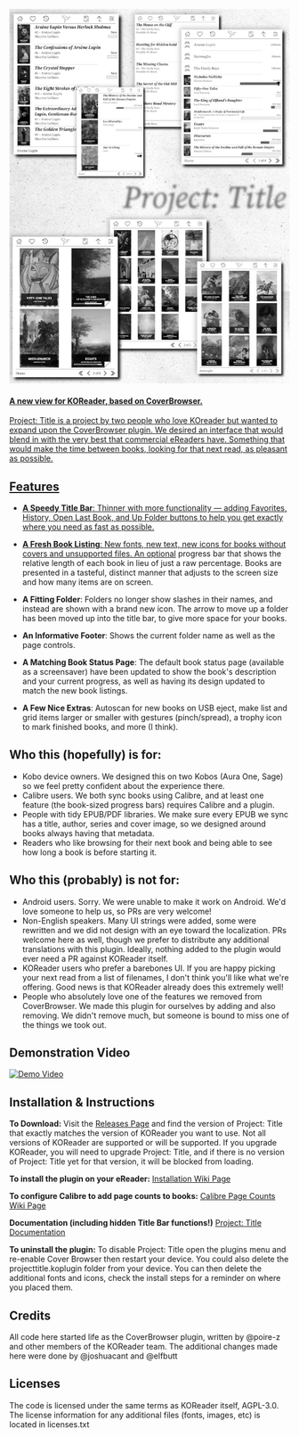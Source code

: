 <a href="resources/collage.jpg"><img src="resources/collage.jpg" width="600px">

#### A new view for KOReader, based on CoverBrowser.
Project: Title is a project by two people who love KOreader but wanted to expand upon the CoverBrowser plugin. We desired an interface that would blend in with the very best that commercial eReaders have. Something that would make the time between books, looking for that next read, as pleasant as possible.

## Features
* **A Speedy Title Bar**: Thinner with more functionality — adding Favorites, History, Open Last Book, and Up Folder buttons to help you get exactly where you need as fast as possible.

* **A Fresh Book Listing**: New fonts, new text, new icons for books without covers and unsupported files. An [optional](../../wiki/Configure-Calibre-Page-Counts) progress bar that shows the relative length of each book in lieu of just a raw percentage. Books are presented in a tasteful, distinct manner that adjusts to the screen size and how many items are on screen.

* **A Fitting Folder**: Folders no longer show slashes in their names, and instead are shown with a brand new icon. The arrow to move up a folder has been moved up into the title bar, to give more space for your books.

* **An Informative Footer**: Shows the current folder name as well as the page controls.

* **A Matching Book Status Page**: The default book status page (available as a screensaver) have been updated to show the book's description and your current progress, as well as having its design updated to match the new book listings.

* **A Few Nice Extras**: Autoscan for new books on USB eject, make list and grid items larger or smaller with gestures (pinch/spread), a trophy icon to mark finished books, and more (I think).

## Who this (hopefully) is for:
* Kobo device owners. We designed this on two Kobos (Aura One, Sage) so we feel pretty confident about the experience there.
* Calibre users. We both sync books using Calibre, and at least one feature (the book-sized progress bars) requires Calibre and a plugin.
* People with tidy EPUB/PDF libraries. We make sure every EPUB we sync has a title, author, series and cover image, so we designed around books always having that metadata.
* Readers who like browsing for their next book and being able to see how long a book is before starting it.

## Who this (probably) is not for:
* Android users. Sorry. We were unable to make it work on Android. We'd love someone to help us, so PRs are very welcome!
* Non-English speakers. Many UI strings were added, some were rewritten and we did not design with an eye toward the localization. PRs welcome here as well, though we prefer to distribute any additional translations with this plugin. Ideally, nothing added to the plugin would ever need a PR against KOReader itself.
* KOReader users who prefer a barebones UI. If you are happy picking your next read from a list of filenames, I don't think you'll like what we're offering. Good news is that KOReader already does this extremely well!
* People who absolutely love one of the features we removed from CoverBrowser. We made this plugin for ourselves by adding and also removing. We didn't remove much, but someone is bound to miss one of the things we took out.

## Demonstration Video
[![Demo Video](https://img.youtube.com/vi/oEsZY8JGXfo/0.jpg)](https://www.youtube.com/watch?v=oEsZY8JGXfo)

## Installation & Instructions
**To Download:** Visit the [Releases Page](../../releases) and find the version of Project: Title that exactly matches the version of KOReader you want to use. Not all versions of KOReader are supported or will be supported. If you upgrade KOReader, you will need to upgrade Project: Title, and if there is no version of Project: Title yet for that version, it will be blocked from loading.

**To install the plugin on your eReader:**
[Installation Wiki Page](../../wiki/Installation)

**To configure Calibre to add page counts to books:**
[Calibre Page Counts Wiki Page](../../wiki/Configure-Calibre-Page-Counts)

**Documentation (including hidden Title Bar functions!)**
[Project: Title Documentation](../../wiki/Documentation)

**To uninstall the plugin:** To disable Project: Title open the plugins menu and re-enable Cover Browser then restart your device. You could also delete the projecttitle.koplugin folder from your device. You can then delete the additional fonts and icons, check the install steps for a reminder on where you placed them.

## Credits
All code here started life as the CoverBrowser plugin, written by @poire-z and other members of the KOReader team. The additional changes made here were done by @joshuacant and @elfbutt

## Licenses
The code is licensed under the same terms as KOReader itself, AGPL-3.0. The license information for any additional files (fonts, images, etc) is located in licenses.txt
